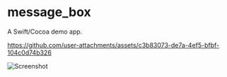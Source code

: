 message_box
===========

A Swift/Cocoa demo app.

https://github.com/user-attachments/assets/c3b83073-de7a-4ef5-bfbf-104c0d74b326

![Screenshot](screenshot.png)
